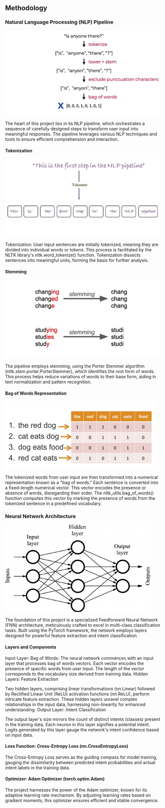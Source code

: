 ## Methodology
### Natural Language Processing (NLP) Pipeline
![CHATBANKER](../Readme/full.jpg)

The heart of this project lies in its NLP pipeline, which orchestrates a sequence of carefully designed steps to transform user input into meaningful responses. The pipeline leverages various NLP techniques and tools to ensure efficient comprehension and interaction.

#### Tokenization
![CHATBANKER](../Readme/tokenization.jpg)

Tokenization: User input sentences are initially tokenized, meaning they are divided into individual words or tokens. This process is facilitated by the NLTK library's nltk.word_tokenize() function. Tokenization dissects sentences into meaningful units, forming the basis for further analysis.

#### Stemming
![CHATBANKER](../Readme/stemming.jpg)

The pipeline employs stemming, using the Porter Stemmer algorithm (nltk.stem.porter.PorterStemmer), which identifies the root form of words. This process helps reduce variations of words to their base form, aiding in text normalization and pattern recognition.

#### Bag of Words Representation
![CHATBANKER](../Readme/bagofwords.jpg)

The tokenized words from user input are then transformed into a numerical representation known as a "bag of words."
Each sentence is converted into a fixed-length numerical vector. This vector encodes the presence or absence of words, disregarding their order. The nltk_utils.bag_of_words() function computes this vector by marking the presence of words from the tokenized sentence in a predefined vocabulary.

### Neural Network Architecture
![CHATBANKER](../Readme/ffnn.png)

The foundation of this project is a specialized Feedforward Neural Network (FNN) architecture, meticulously crafted to excel in multi-class classification tasks. Built using the PyTorch framework, the network employs layers designed for powerful feature extraction and intent classification.

####  Layers and Components
Input Layer: Bag of Words:
The neural network commences with an input layer that processes bag of words vectors. Each vector encodes the presence of specific words from user input. The length of the vector corresponds to the vocabulary size derived from training data.
Hidden Layers: Feature Extraction

Two hidden layers, comprising linear transformations (nn.Linear) followed by Rectified Linear Unit (ReLU) activation functions (nn.ReLU), perform intricate feature extraction.
These hidden layers unravel complex relationships in the input data, harnessing non-linearity for enhanced understanding.
Output Layer: Intent Classification

The output layer's size mirrors the count of distinct intents (classes) present in the training data. Each neuron in this layer signifies a potential intent.
Logits generated by this layer gauge the network's intent confidence based on input data.

#### Loss Function: Cross-Entropy Loss (nn.CrossEntropyLoss)

The Cross-Entropy Loss serves as the guiding compass for model training, gauging the dissimilarity between predicted intent probabilities and actual intent labels in the training data.
#### Optimizer: Adam Optimizer (torch.optim.Adam)

The project harnesses the power of the Adam optimizer, known for its adaptive learning rate mechanism. By adjusting learning rates based on gradient moments, this optimizer ensures efficient and stable convergence.